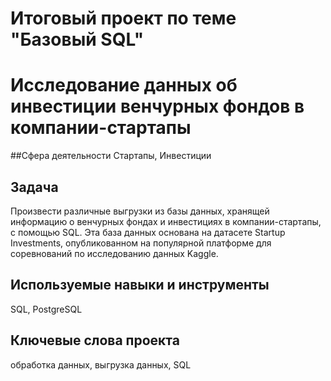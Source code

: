 
# Итоговый проект по теме "Базовый SQL"
# Исследование данных об инвестиции венчурных фондов в компании-стартапы


##Сфера деятельности
Стартапы, Инвестиции


## Задача
Произвести различные выгрузки из базы данных, хранящей информацию о венчурных фондах и инвестициях в компании-стартапы, с помощью SQL. Эта база данных основана на датасете Startup Investments, опубликованном на популярной платформе для соревнований по исследованию данных Kaggle.


## Используемые навыки и инструменты
SQL, PostgreSQL


## Ключевые слова проекта
обработка данных, выгрузка данных, SQL